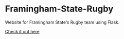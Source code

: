 # Framingham-State-Rugby
Website for Framingham State's Rugby team using Flask.

[Check it out here](https://fsuramsrugby.pythonanywhere.com)
